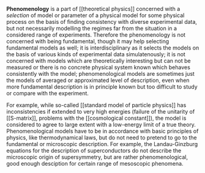 __Phenomenology__ is a part of [[theoretical physics]] concerned with a *selection* of model or parameter of a physical model for some physical process on the basis of finding consistency with diverse experimental data, but not necessarily modelling the regimes far from the situation in a considered range of experiments. Therefore the phenomenology is not concerned with being fundamental, though it may help selecting fundamental models as well; it is interdisciplinary as it selects the models on the basis of various kinds of experimental data simulatenously; it is not concerned with models which are theoretically interesting but can not be measured or there is no concrete physical system known which behaves consistently with the model; phenomenological models are sometimes just the models of averaged or approximated level of description, even when more fundamental description is in principle known but too difficult to study or compare with the experiment.  

For example, while so-called [[standard model of particle physics]] has inconsistencies if extended to very high energies (failure of the unitarity of [[S-matrix]], problems with the [[cosmological constant]]), the model is considered to agree to large extent with a low-energy limit of a true theory. Phenomenological models have to be in accordance with basic principles of physics, like thermodynamical laws, but do not need to pretend to go to the fundamental or microscopic description. For example, the Landau-Ginzburg equations for the description of superconductors do not describe the microscopic origin of supersymmetry, but are rather phenomenological, good enough desciption for certain range of mesoscopic phenomena.


